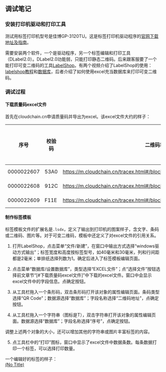 ## 调试笔记
### 安装打印机驱动和打印工具
测试用标签打印机型号是佳博GP-3120TU。这是标签打印机驱动程序的[官网下载地址及指南](http://www.buypos.cn/?article-395.html)。

需要安装两个软件，一个是驱动程序，另一个标签编辑和打印工具（DLabel2.0）。DLabel2.0功能弱，只能打印静态二维码。后来跟客服要了一个能打印可变二维码的工具[LabelShop](https://pan.baidu.com/s/18S-oSHyVxY7OCrQjbwDvDA)。有两个视频介绍了LabelShop的使用：[labelshop教程](https://pan.baidu.com/s/1AGT7HhRmdPxjjA7WK1VS6A)和[数据库](https://pan.baidu.com/s/1ES--_so9sl7Jt60C6W0y9Q)，后者介绍了如何使用excel充当数据库来打印可变二维码。

### 调试过程
#### 下载质量码excel文件
首先在cloudchain.cn申请质量码并导出为excel。该excel文件大约的样子：

| 序号     | 校验码 | 二维码地址                                                         | 二维码图片                                                       |  
| ---------- | ------ | ------------------------------------------------------------ | ------------------------------------------------------------ |  
| 0000022607 | 53A0   | https://m.cloudchain.cn/tracex.html#/block/0/6937671717293/000002260759 | ![img](file:///C:/Users/wbwang/AppData/Local/Temp/msohtmlclip1/01/clip_image002.png) |  
| 0000022608 | 912C   | https://m.cloudchain.cn/tracex.html#/block/0/6937671717293/00000226080A | ![img](file:///C:/Users/wbwang/AppData/Local/Temp/msohtmlclip1/01/clip_image004.png) |  
| 0000022609 | F11E   | https://m.cloudchain.cn/tracex.html#/block/0/6937671717293/00000226097A | ![img](file:///C:/Users/wbwang/AppData/Local/Temp/msohtmlclip1/01/clip_image006.png) |  

#### 制作标签模板
标签模板文件的扩展名是`.lsdx`，定义了输出到打印机的图案样子，含文字、条码或二维码、图片等。对于可变二维码，模板中还定义了对excel文件的引用关系。

1. 打开LabelShop，点击菜单“文件/新建”，在窗口中输出方式选择“windows驱动方式输出”；标签宽度和高度按标签型号，如40毫米和30毫米，列和行间距都是2毫米；单排纸选择列数为1。确定后进入了标签模板编辑页面。

2. 点击菜单“数据库/设置数据库”，类型选择“EXCEL文件”；点“选择文件”按钮选择前文章节“[#下载质量码excel文件]”中下载的excel文件。窗口中会显示excel文件中的字段信息。点确定按钮。

3. 从工具栏拖入一个条形码，双击条形码打开该对象的属性编辑页面。条码类型选择“QR Code”；数据源选择“数据库”；字段名称选择“二维码地址”，点确定按钮。

4. 从工具栏拖入一个字符串（图标是T），双击字符串打开该对象的属性编辑页面。数据源选择“数据库”；字段名称选择“序号”，点确定按钮。

调整上述两个对象的大小，还可以增加其他的字符串或图片丰富标签的内容。

5. 点工具栏中的“打印”图标，窗口中显示了excel文件中数据条数。每条数据打印一个标签，可以选择打印数量。

一个编辑好的标签的样子：  
[(No Title)](https://github.com/wbwangk/wbwangk.github.io/raw/master/Docs/buybos/%E6%A0%87%E7%AD%BE1.png)  
